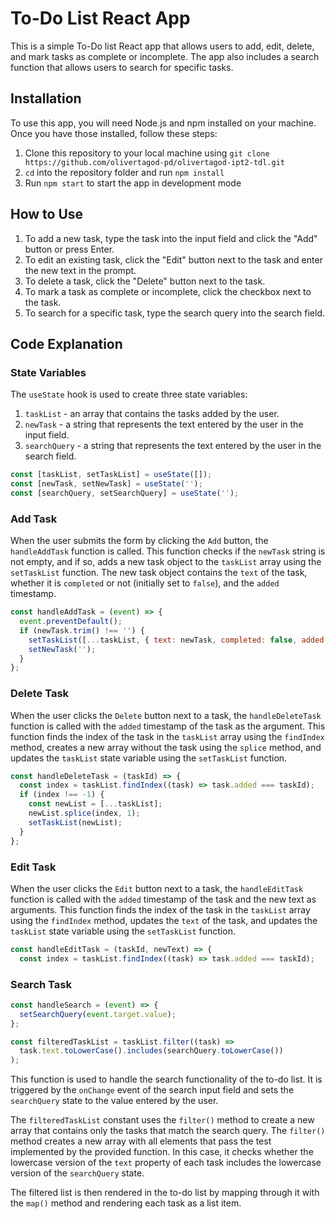 # To-Do List React App

This is a simple To-Do list React app that allows users to add, edit, delete, and mark tasks as complete or incomplete. The app also includes a search function that allows users to search for specific tasks.

## Installation

To use this app, you will need Node.js and npm installed on your machine. Once you have those installed, follow these steps:

1. Clone this repository to your local machine using `git clone https://github.com/olivertagod-pd/olivertagod-ipt2-tdl.git`
2. `cd` into the repository folder and run `npm install`
3. Run `npm start` to start the app in development mode

## How to Use

1. To add a new task, type the task into the input field and click the "Add" button or press Enter.
2. To edit an existing task, click the "Edit" button next to the task and enter the new text in the prompt.
3. To delete a task, click the "Delete" button next to the task.
4. To mark a task as complete or incomplete, click the checkbox next to the task.
5. To search for a specific task, type the search query into the search field.

## Code Explanation

### State Variables

The `useState` hook is used to create three state variables:

1. `taskList` - an array that contains the tasks added by the user.
2. `newTask` - a string that represents the text entered by the user in the input field.
3. `searchQuery` - a string that represents the text entered by the user in the search field.

```javascript
const [taskList, setTaskList] = useState([]);
const [newTask, setNewTask] = useState('');
const [searchQuery, setSearchQuery] = useState('');
```

### Add Task

When the user submits the form by clicking the `Add` button, the `handleAddTask` function is called. This function checks if the `newTask` string is not empty, and if so, adds a new task object to the `taskList` array using the `setTaskList` function. The new task object contains the `text` of the task, whether it is `completed` or not (initially set to `false`), and the `added` timestamp.

```javascript
const handleAddTask = (event) => {
  event.preventDefault();
  if (newTask.trim() !== '') {
    setTaskList([...taskList, { text: newTask, completed: false, added: Date.now() }]);
    setNewTask('');
  }
};
```

### Delete Task

When the user clicks the `Delete` button next to a task, the `handleDeleteTask` function is called with the `added` timestamp of the task as the argument. This function finds the index of the task in the `taskList` array using the `findIndex` method, creates a new array without the task using the `splice` method, and updates the `taskList` state variable using the `setTaskList` function.

```javascript
const handleDeleteTask = (taskId) => {
  const index = taskList.findIndex((task) => task.added === taskId);
  if (index !== -1) {
    const newList = [...taskList];
    newList.splice(index, 1);
    setTaskList(newList);
  }
};
```

### Edit Task

When the user clicks the `Edit` button next to a task, the `handleEditTask` function is called with the `added` timestamp of the task and the new text as arguments. This function finds the index of the task in the `taskList` array using the `findIndex` method, updates the `text` of the task, and updates the `taskList` state variable using the `setTaskList` function.

```javascript
const handleEditTask = (taskId, newText) => {
  const index = taskList.findIndex((task) => task.added === taskId);
 ```

### Search Task

```javascript
const handleSearch = (event) => {
  setSearchQuery(event.target.value);
};

const filteredTaskList = taskList.filter((task) => 
  task.text.toLowerCase().includes(searchQuery.toLowerCase())
);
```

This function is used to handle the search functionality of the to-do list. It is triggered by the `onChange` event of the search input field and sets the `searchQuery` state to the value entered by the user.

The `filteredTaskList` constant uses the `filter()` method to create a new array that contains only the tasks that match the search query. The `filter()` method creates a new array with all elements that pass the test implemented by the provided function. In this case, it checks whether the lowercase version of the `text` property of each task includes the lowercase version of the `searchQuery` state. 

The filtered list is then rendered in the to-do list by mapping through it with the `map()` method and rendering each task as a list item.
